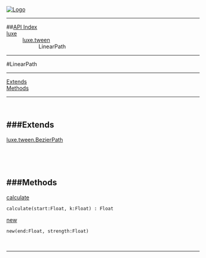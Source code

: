 
[![Logo](../../../images/logo.png)](../../../index.html)

---


##[API Index](../../../api/index.html#luxe.tween)   
[luxe](../)     
&emsp;&emsp;&emsp;[luxe.tween](./)   
&emsp;&emsp;&emsp;&emsp;&emsp;&emsp;LinearPath

---

#LinearPath


---


[Extends](#Extends)   
[Methods](#Methods)   


---

&nbsp;   

<a class="lift" name="Extends" ></a>
###Extends   
---
<a class="lift" name="luxe.tween.BezierPath" href="{{{rel_path}}}api/luxe/tween/BezierPath.html">luxe.tween.BezierPath</a>

&nbsp;   

&nbsp;   

<a class="lift" name="Methods" ></a>
###Methods   
---
<a class="lift" name="calculate" href="#calculate">calculate</a>



`calculate(start:Float, k:Float) : Float`

<span class="small_desc_flat">  </span>   

<a class="lift" name="new" href="#new">new</a>



`new(end:Float, strength:Float) `

<span class="small_desc_flat">  </span>   



&nbsp;
&nbsp;
&nbsp;

---  


&nbsp;   
&nbsp;   